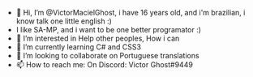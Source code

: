 - 👋 Hi, I’m @VictorMacielGhost, i have 16 years old, and i'm brazilian, i know talk one little english :)
- I like SA-MP, and i want to be one better programator :)
- 👀 I’m interested in Help other peoples, How i can
- 🌱 I’m currently learning C# and CSS3
- 💞️ I’m looking to collaborate on Portuguese translations
- 📫 How to reach me: On Discord: Victor Ghost#9449

<!---
VictorMacielGhost/VictorMacielGhost is a ✨ special ✨ repository because its `README.md` (this file) appears on your GitHub profile.
You can click the Preview link to take a look at your changes.
--->
